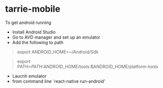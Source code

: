 # tarrie-mobile

To get android running
- Install Android Studio
- Go to AVD manager and set up an emulator
- Add the following to path
> export ANDROID_HOME=~/Android/Sdk 

> export PATH=$PATH:$ANDROID_HOME/tools:$ANDROID_HOME/platform-tools
- Laucnh emulator
- from command line `react-native run-android'
